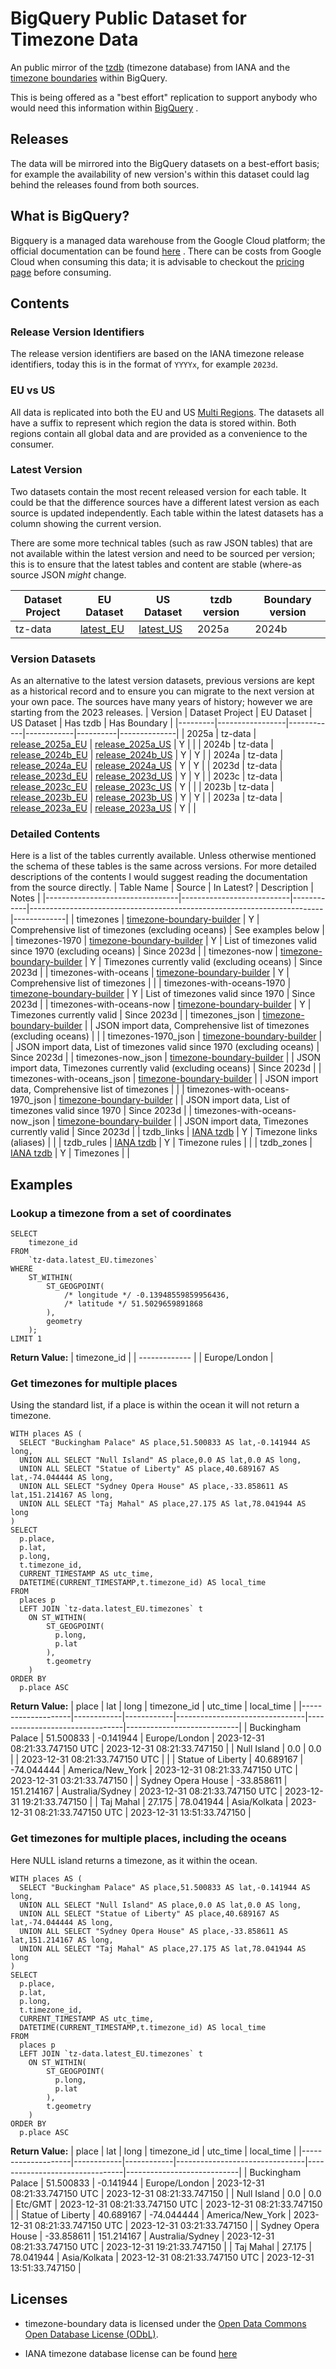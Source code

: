 # BigQuery Public Dataset for Timezone Data
An public mirror of the [tzdb](https://www.iana.org/time-zones) (timezone database) from IANA and the [timezone boundaries](https://github.com/evansiroky/timezone-boundary-builder) within BigQuery.

This is being offered as a "best effort" replication to support anybody who would need this information within [BigQuery](https://cloud.google.com/bigquery) .


## Releases
The data will be mirrored into the BigQuery datasets on a best-effort basis; for example the availability of new version's within this dataset could lag behind the releases found from both sources.

## What is BigQuery?
Bigquery is a managed data warehouse from the Google Cloud platform; the official documentation can be found [here](https://cloud.google.com/bigquery) . There can be costs from Google Cloud when consuming this data; it is advisable to checkout the [pricing page](https://cloud.google.com/bigquery/pricing) before consuming.

## Contents
### Release Version Identifiers
The release version identifiers are based on the IANA timezone release identifiers, today this is in the format of `YYYYx`, for example `2023d`.

### EU vs US
All data is replicated into both the EU and US [Multi Regions](https://cloud.google.com/bigquery/docs/locations#multi-regions). The datasets all have a suffix to represent which region the data is stored within. Both regions contain all global data and are provided as a convenience to the consumer.

### Latest Version
Two datasets contain the most recent released version for each table. It could be that the difference sources have a different latest version as each source is updated independently. Each table within the latest datasets has a column showing the current version.

There are some more technical tables (such as raw JSON tables) that are not available within the latest version and need to be sourced per version; this is to ensure that the latest tables and content are stable (where-as source JSON *might* change.

| Dataset Project | EU Dataset | US Dataset | tzdb version | Boundary version |
|-----------------|------------|------------|--------------|------------------|
| tz-data         | [latest_EU](https://console.cloud.google.com/bigquery?page=dataset&p=tz-data&d=latest_EU) | [latest_US](https://console.cloud.google.com/bigquery?page=dataset&p=tz-data&d=latest_US) | 2025a | 2024b |

### Version Datasets
As an alternative to the latest version datasets, previous versions are kept as a historical record and to ensure you can migrate to the next version at your own pace. The sources have many years of history; however we are starting from the 2023 releases.
| Version | Dataset Project | EU Dataset | US Dataset | Has tzdb | Has Boundary |
|---------|-----------------|------------|------------|----------|--------------|
| 2025a   | tz-data         | [release_2025a_EU](https://console.cloud.google.com/bigquery?page=dataset&p=tz-data&d=release_2025a_EU) | [release_2025a_US](https://console.cloud.google.com/bigquery?page=dataset&p=tz-data&d=release_2025a_US) |     Y    |              |
| 2024b   | tz-data         | [release_2024b_EU](https://console.cloud.google.com/bigquery?page=dataset&p=tz-data&d=release_2024b_EU) | [release_2024b_US](https://console.cloud.google.com/bigquery?page=dataset&p=tz-data&d=release_2024b_US) |     Y    |       Y      |
| 2024a   | tz-data         | [release_2024a_EU](https://console.cloud.google.com/bigquery?page=dataset&p=tz-data&d=release_2024a_EU) | [release_2024a_US](https://console.cloud.google.com/bigquery?page=dataset&p=tz-data&d=release_2024a_US) |     Y    |       Y      |
| 2023d   | tz-data         | [release_2023d_EU](https://console.cloud.google.com/bigquery?page=dataset&p=tz-data&d=release_2023d_EU) | [release_2023d_US](https://console.cloud.google.com/bigquery?page=dataset&p=tz-data&d=release_2023d_US) |     Y    |       Y      |
| 2023c   | tz-data         | [release_2023c_EU](https://console.cloud.google.com/bigquery?page=dataset&p=tz-data&d=release_2023c_EU) | [release_2023c_US](https://console.cloud.google.com/bigquery?page=dataset&p=tz-data&d=release_2023c_US) |     Y    |              |
| 2023b   | tz-data         | [release_2023b_EU](https://console.cloud.google.com/bigquery?page=dataset&p=tz-data&d=release_2023b_EU) | [release_2023b_US](https://console.cloud.google.com/bigquery?page=dataset&p=tz-data&d=release_2023b_US) |     Y    |       Y      |
| 2023a   | tz-data         | [release_2023a_EU](https://console.cloud.google.com/bigquery?page=dataset&p=tz-data&d=release_2023a_EU) | [release_2023a_US](https://console.cloud.google.com/bigquery?page=dataset&p=tz-data&d=release_2023a_US) |     Y    |              |

### Detailed Contents
Here is a list of the tables currently available. Unless otherwise mentioned the schema of these tables is the same across versions. For more detailed descriptions of the contents I would suggest reading the documentation from the source directly.
| Table Name                      | Source                    | In Latest? | Description                                                             | Notes       |
|---------------------------------|---------------------------|------------|-------------------------------------------------------------------------|-------------|
| timezones                       | [timezone-boundary-builder](https://github.com/evansiroky/timezone-boundary-builder) |      Y     | Comprehensive list of timezones (excluding oceans)                      | See examples below |
| timezones-1970                  | [timezone-boundary-builder](https://github.com/evansiroky/timezone-boundary-builder) |      Y     | List of timezones valid since 1970 (excluding oceans)                   | Since 2023d |
| timezones-now                   | [timezone-boundary-builder](https://github.com/evansiroky/timezone-boundary-builder) |      Y     | Timezones currently valid (excluding oceans)                            | Since 2023d |
| timezones-with-oceans           | [timezone-boundary-builder](https://github.com/evansiroky/timezone-boundary-builder) |      Y     | Comprehensive list of timezones                                         |             |
| timezones-with-oceans-1970      | [timezone-boundary-builder](https://github.com/evansiroky/timezone-boundary-builder) |      Y     | List of timezones valid since 1970                                      | Since 2023d |
| timezones-with-oceans-now       | [timezone-boundary-builder](https://github.com/evansiroky/timezone-boundary-builder) |      Y     | Timezones currently valid                                               | Since 2023d |
| timezones_json                  | [timezone-boundary-builder](https://github.com/evansiroky/timezone-boundary-builder) |            | JSON import data, Comprehensive list of timezones (excluding oceans)    |             |
| timezones-1970_json             | [timezone-boundary-builder](https://github.com/evansiroky/timezone-boundary-builder) |            | JSON import data, List of timezones valid since 1970 (excluding oceans) | Since 2023d |
| timezones-now_json              | [timezone-boundary-builder](https://github.com/evansiroky/timezone-boundary-builder) |            | JSON import data, Timezones currently valid (excluding oceans)          | Since 2023d |
| timezones-with-oceans_json      | [timezone-boundary-builder](https://github.com/evansiroky/timezone-boundary-builder) |            | JSON import data, Comprehensive list of timezones                       |             |
| timezones-with-oceans-1970_json | [timezone-boundary-builder](https://github.com/evansiroky/timezone-boundary-builder) |            | JSON import data, List of timezones valid since 1970                    | Since 2023d |
| timezones-with-oceans-now_json  | [timezone-boundary-builder](https://github.com/evansiroky/timezone-boundary-builder) |            | JSON import data, Timezones currently valid                             | Since 2023d |
| tzdb_links                      | [IANA tzdb](https://www.iana.org/time-zones) |      Y     | Timezone links (aliases)                                                |             |
| tzdb_rules                      | [IANA tzdb](https://www.iana.org/time-zones) |      Y     | Timezone rules                                                          |             |
| tzdb_zones                      | [IANA tzdb](https://www.iana.org/time-zones) |      Y     | Timezones                                                               |             |


## Examples

### Lookup a timezone from a set of coordinates
```
SELECT
    timezone_id
FROM
    `tz-data.latest_EU.timezones`
WHERE
    ST_WITHIN(
        ST_GEOGPOINT(
            /* longitude */ -0.13948559859956436,
            /* latitude */ 51.5029659891868
        ),
        geometry
    );
LIMIT 1
```
**Return Value:**
|  timezone_id  |
| ------------- |
| Europe/London |

### Get timezones for multiple places
Using the standard list, if a place is within the ocean it will not return a timezone.

```
WITH places AS (
  SELECT "Buckingham Palace" AS place,51.500833 AS lat,-0.141944 AS long,
  UNION ALL SELECT "Null Island" AS place,0.0 AS lat,0.0 AS long,
  UNION ALL SELECT "Statue of Liberty" AS place,40.689167 AS lat,-74.044444 AS long,
  UNION ALL SELECT "Sydney Opera House" AS place,-33.858611 AS lat,151.214167 AS long,
  UNION ALL SELECT "Taj Mahal" AS place,27.175 AS lat,78.041944 AS long
)
SELECT
  p.place,
  p.lat,
  p.long,
  t.timezone_id,
  CURRENT_TIMESTAMP AS utc_time,
  DATETIME(CURRENT_TIMESTAMP,t.timezone_id) AS local_time
FROM
  places p
  LEFT JOIN `tz-data.latest_EU.timezones` t
    ON ST_WITHIN(
        ST_GEOGPOINT(
          p.long,
          p.lat
        ),
        t.geometry
    )
ORDER BY
  p.place ASC
```
**Return Value:**
| place              | lat        | long       | timezone_id                    | utc_time                       | local_time                 |
|--------------------|------------|------------|--------------------------------|--------------------------------|----------------------------|
| Buckingham Palace  | 51.500833  | -0.141944  | Europe/London                  | 2023-12-31 08:21:33.747150 UTC | 2023-12-31 08:21:33.747150 |
| Null Island        | 0.0        | 0.0        |                                | 2023-12-31 08:21:33.747150 UTC |                            |
| Statue of Liberty  | 40.689167  | -74.044444 | America/New_York               | 2023-12-31 08:21:33.747150 UTC | 2023-12-31 03:21:33.747150 |
| Sydney Opera House | -33.858611 | 151.214167 | Australia/Sydney               | 2023-12-31 08:21:33.747150 UTC | 2023-12-31 19:21:33.747150 |
| Taj Mahal          | 27.175     | 78.041944  | Asia/Kolkata                   | 2023-12-31 08:21:33.747150 UTC | 2023-12-31 13:51:33.747150 |

### Get timezones for multiple places, including the oceans
Here NULL island returns a timezone, as it within the ocean.

```
WITH places AS (
  SELECT "Buckingham Palace" AS place,51.500833 AS lat,-0.141944 AS long,
  UNION ALL SELECT "Null Island" AS place,0.0 AS lat,0.0 AS long,
  UNION ALL SELECT "Statue of Liberty" AS place,40.689167 AS lat,-74.044444 AS long,
  UNION ALL SELECT "Sydney Opera House" AS place,-33.858611 AS lat,151.214167 AS long,
  UNION ALL SELECT "Taj Mahal" AS place,27.175 AS lat,78.041944 AS long
)
SELECT
  p.place,
  p.lat,
  p.long,
  t.timezone_id,
  CURRENT_TIMESTAMP AS utc_time,
  DATETIME(CURRENT_TIMESTAMP,t.timezone_id) AS local_time
FROM
  places p
  LEFT JOIN `tz-data.latest_EU.timezones` t
    ON ST_WITHIN(
        ST_GEOGPOINT(
          p.long,
          p.lat
        ),
        t.geometry
    )
ORDER BY
  p.place ASC
```
**Return Value:**
| place              | lat        | long       | timezone_id                    | utc_time                       | local_time                 |
|--------------------|------------|------------|--------------------------------|--------------------------------|----------------------------|
| Buckingham Palace  | 51.500833  | -0.141944  | Europe/London                  | 2023-12-31 08:21:33.747150 UTC | 2023-12-31 08:21:33.747150 |
| Null Island        | 0.0        | 0.0        | Etc/GMT                        | 2023-12-31 08:21:33.747150 UTC | 2023-12-31 08:21:33.747150 |
| Statue of Liberty  | 40.689167  | -74.044444 | America/New_York               | 2023-12-31 08:21:33.747150 UTC | 2023-12-31 03:21:33.747150 |
| Sydney Opera House | -33.858611 | 151.214167 | Australia/Sydney               | 2023-12-31 08:21:33.747150 UTC | 2023-12-31 19:21:33.747150 |
| Taj Mahal          | 27.175     | 78.041944  | Asia/Kolkata                   | 2023-12-31 08:21:33.747150 UTC | 2023-12-31 13:51:33.747150 |


## Licenses

- timezone-boundary data is licensed under the [Open Data Commons Open Database License (ODbL)](http://opendatacommons.org/licenses/odbl/).

- IANA timezone database license can be found [here](https://www.iana.org/help/licensing-terms)
